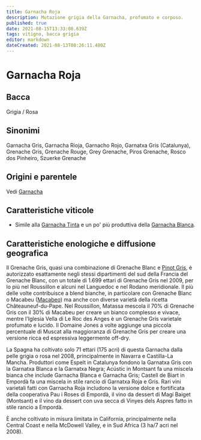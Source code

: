 ```yaml
---
title: Garnacha Roja
description: Mutazione grigia della Garnacha, profumato e corposo.
published: true
date: 2021-08-15T13:33:08.639Z
tags: vitigno, bacca grigia
editor: markdown
dateCreated: 2021-08-13T08:26:11.480Z
---
```


# Garnacha Roja

## Bacca
Grigia / Rosa

## Sinonimi
Garnacha Gris, Garnacha Rioja, Garnacho Rojo, Garnatxa Gris (Catalunya), Grenache Gris, Grenache Rouge, Grey Grenache, Piros Grenache, Rosco dos Pinheiro, Szuerke Grenache


## Origini e parentele
Vedi [Garnacha](/vitigni/bacca-nera/garnacha)

## Caratteristiche viticole

- Simile alla [Garnacha Tinta](/vitigni/bacca-nera/garnacha-tinta) e un po' più produttiva della [Garnacha Blanca](/vitigni/bacca-blanca/garnacha-blanca).

## Caratteristiche enologiche e diffusione geografica

Il Grenache Gris, quasi una combinazione di Grenache Blanc e [Pinot Gris](/vitigni/bacca-bianca/pinot-gris), è autorizzato esattamente negli stessi dipartimenti del sud della Francia del Grenache Blanc, con un totale di 1.699 ettari di Grenache Gris nel 2009, per lo più nel Roussillon e alcuni nel Languedoc e nel Rodano meridionale. Il più delle volte contribuisce a blend bianche, in particolare con Grenache Blanc o Macabeu ([Macabeo](/vitigni/bacca-bianca/macabeo)) ma anche con diverse varietà della ricetta Châteauneuf-du-Pape. Nel Roussillon, Matassa mescola il 70% di Grenache Gris con il 30% di Macabeu per creare un bianco complesso e vivace, mentre l'Iglesia Vella di Le Roc des Anges è un Grenache Gris varietale profumato e lucido. Il Domaine Jones a volte aggiunge una piccola percentuale di Muscat alla maggioranza di Grenache Gris per creare una versione ricca ed espressiva leggermente off-dry.

La Spagna ha coltivato solo 71 ettari (175 acri) di questa Garnacha dalla pelle grigia o rosa nel 2008, principalmente in Navarra e Castilla-La Mancha. Produttori come Espelt in Catalunya fondono la Garnatxa Gris con la Garnatxa Blanca e la Garnatxa Negra; Acústic in Montsant fa una miscela bianca che include Garnacha Blanca e Garnacha Gris; Castell de Biart in Empordà fa una miscela in stile rancio di Garnatxa Roja e Gris. Rari vini varietali fatti con Garnacha Roja includono la versione dolce e fortificata della cooperativa Pau i Roses di Empordà, il vino da dessert di Magí Baiget (Montsant) e il vino da dessert con uva secca di Vinyes dels Aspres fatto in stile rancio a Empordà.

È anche coltivato in misura limitata in California, principalmente nella Central Coast e nella McDowell Valley, e in Sud Africa (3 ha/7 acri nel 2008).


